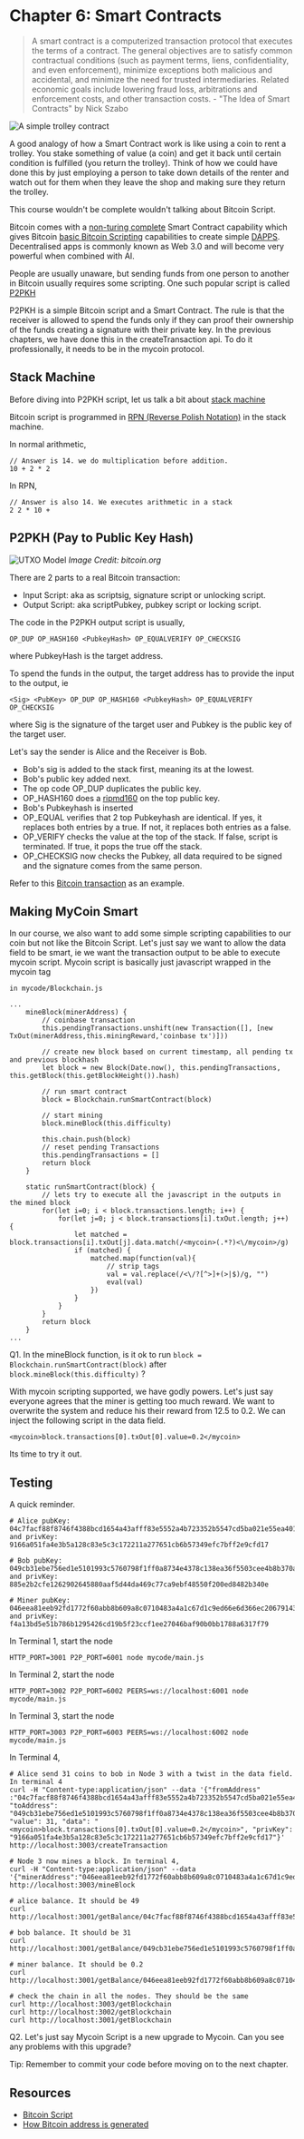 # Chapter 6: Smart Contracts

> A smart contract is a computerized transaction protocol that executes the terms of a contract. The general objectives are to satisfy common contractual conditions (such as payment terms, liens, confidentiality, and even enforcement), minimize exceptions both malicious and accidental, and minimize the need for trusted intermediaries. Related economic goals include lowering fraud loss, arbitrations and enforcement costs, and other transaction costs. - "The Idea of Smart Contracts" by Nick Szabo

![A simple trolley contract](trolley.jpg)

A good analogy of how a Smart Contract work is like using a coin to rent a trolley. You stake something of value (a coin) and get it back until certain condition is fulfilled (you return the trolley). Think of how we could have done this by just employing a person to take down details of the renter and watch out for them when they leave the shop and making sure they return the trolley.

This course wouldn't be complete wouldn't talking about Bitcoin Script.

Bitcoin comes with a [non-turing complete](https://simple.wikipedia.org/wiki/Turing_complete) Smart Contract capability which gives Bitcoin [basic Bitcoin Scripting](https://en.bitcoin.it/wiki/Script) capabilities to create simple [DAPPS](https://www.coindesk.com/information/what-is-a-decentralized-application-dapp/). Decentralised apps is commonly known as Web 3.0 and will become very powerful when combined with AI. 

People are usually unaware, but sending funds from one person to another in Bitcoin usually requires some scripting. One such popular script is called [P2PKH](https://bitcoin.org/en/glossary/p2pkh-address)

P2PKH is a simple Bitcoin script and a Smart Contract. The rule is that the receiver is allowed to spend the funds only if they can proof their ownership of the funds creating a signature with their private key. In the previous chapters, we have done this in the createTransaction api. To do it professionally, it needs to be in the mycoin protocol.

## Stack Machine

Before diving into P2PKH script, let us talk a bit about [stack machine](https://en.wikipedia.org/wiki/Stack_machine)

Bitcoin script is programmed in [RPN (Reverse Polish Notation)](https://en.wikipedia.org/wiki/Reverse_Polish_notation) in the stack machine.

In normal arithmetic,

```
// Answer is 14. we do multiplication before addition.
10 + 2 * 2
```

In RPN,

```
// Answer is also 14. We executes arithmetic in a stack
2 2 * 10 + 
```

## P2PKH (Pay to Public Key Hash)

![UTXO Model](p2pkh.png)
*Image Credit: bitcoin.org*

There are 2 parts to a real Bitcoin transaction:

* Input Script: aka as scriptsig, signature script or unlocking script.
* Output Script: aka scriptPubkey, pubkey script or locking script.

The code in the P2PKH output script is usually,

```
OP_DUP OP_HASH160 <PubkeyHash> OP_EQUALVERIFY OP_CHECKSIG
```

where PubkeyHash is the target address.

To spend the funds in the output, the target address has to provide the input to the output, ie

```
<Sig> <PubKey> OP_DUP OP_HASH160 <PubkeyHash> OP_EQUALVERIFY OP_CHECKSIG

```

where Sig is the signature of the target user and Pubkey is the public key of the target user.

Let's say the sender is Alice and the Receiver is Bob.

* Bob's sig is added to the stack first, meaning its at the lowest.
* Bob's public key added next.
* The op code OP_DUP duplicates the public key.
* OP_HASH160 does a [ripmd160](https://en.wikipedia.org/wiki/RIPEMD) on the top public key.
* Bob's Pubkeyhash is inserted
* OP_EQUAL verifies that 2 top Pubkeyhash are identical. If yes, it replaces both entries by a true. If not, it replaces both entries as a false.
* OP_VERIFY checks the value at the top of the stack. If false, script is terminated. If true, it pops the true off the stack.
* OP_CHECKSIG now checks the Pubkey, all data required to be signed and the signature comes from the same person.

Refer to this [Bitcoin transaction](https://www.blockchain.com/btc/tx/9333d664ca86cba1754403841a9ac5800b85e1140609206be236dc3fe1917aef) as an example.


## Making MyCoin Smart

In our course, we also want to add some simple scripting capabilities to our coin but not like the Bitcoin Script. Let's just say we want to allow the data field to be smart, ie we want the transaction output to be able to execute mycoin script. Mycoin script is basically just javascript wrapped in the mycoin tag

```
in mycode/Blockchain.js

...
    mineBlock(minerAddress) {
        // coinbase transaction
        this.pendingTransactions.unshift(new Transaction([], [new TxOut(minerAddress,this.miningReward,'coinbase tx')]))

        // create new block based on current timestamp, all pending tx and previous blockhash
        let block = new Block(Date.now(), this.pendingTransactions, this.getBlock(this.getBlockHeight()).hash)

        // run smart contract
        block = Blockchain.runSmartContract(block)

        // start mining
        block.mineBlock(this.difficulty)

        this.chain.push(block)
        // reset pending Transactions
        this.pendingTransactions = []
        return block
    }

    static runSmartContract(block) {
        // lets try to execute all the javascript in the outputs in the mined block
        for(let i=0; i < block.transactions.length; i++) {
            for(let j=0; j < block.transactions[i].txOut.length; j++) {
                let matched = block.transactions[i].txOut[j].data.match(/<mycoin>(.*?)<\/mycoin>/g)
                if (matched) {
                    matched.map(function(val){
                        // strip tags
                        val = val.replace(/<\/?[^>]+(>|$)/g, "")
                        eval(val)
                    })
                }
            }
        }
        return block
    }
...
```

Q1. In the mineBlock function, is it ok to run `block = Blockchain.runSmartContract(block)` after `block.mineBlock(this.difficulty)` ?

With mycoin scripting supported, we have godly powers. Let's just say everyone agrees that the miner is getting too much reward. We want to overwrite the system and reduce his their reward from 12.5 to 0.2. We can inject the following script in the data field.

```
<mycoin>block.transactions[0].txOut[0].value=0.2</mycoin>
```

Its time to try it out.

## Testing

A quick reminder.

```
# Alice pubKey: 04c7facf88f8746f4388bcd1654a43afff83e5552a4b723352b5547cd5ba021e55ea4014c5cdec3133652f93a6d032b394387c487ed881cee5ac232bbc754cddec
and privKey: 9166a051fa4e3b5a128c83e5c3c172211a277651cb6b57349efc7bff2e9cfd17

# Bob pubKey: 049cb31ebe756ed1e5101993c5760798f1ff0a8734e4378c138ea36f5503cee4b8b370a028ff3464592bb118a749d8b46f99753729ed64a7a23a0a98bb282c5d75 and privKey: 885e2b2cfe1262902645880aaf5d44da469c77ca9ebf48550f200ed8482b340e

# Miner pubKey: 046eea81eeb92fd1772f60abb8b609a8c0710483a4a1c67d1c9ed66e6d366ec206791437a83812820ca9a1a6a186f3f41d1b3537a6c7a86b02a7db7ad46cc9f6e2 and privKey: f4a13bd5e51b786b1295426cd19b5f23ccf1ee27046baf90b0bb1788a6317f79

```

In Terminal 1, start the node

```
HTTP_PORT=3001 P2P_PORT=6001 node mycode/main.js
```

In Terminal 2, start the node

```
HTTP_PORT=3002 P2P_PORT=6002 PEERS=ws://localhost:6001 node mycode/main.js 
```

In Terminal 3, start the node

```
HTTP_PORT=3003 P2P_PORT=6003 PEERS=ws://localhost:6002 node mycode/main.js 
```

In Terminal 4, 

```
# Alice send 31 coins to bob in Node 3 with a twist in the data field. In terminal 4
curl -H "Content-type:application/json" --data '{"fromAddress" :"04c7facf88f8746f4388bcd1654a43afff83e5552a4b723352b5547cd5ba021e55ea4014c5cdec3133652f93a6d032b394387c487ed881cee5ac232bbc754cddec", "toAddress": "049cb31ebe756ed1e5101993c5760798f1ff0a8734e4378c138ea36f5503cee4b8b370a028ff3464592bb118a749d8b46f99753729ed64a7a23a0a98bb282c5d75", "value": 31, "data": "<mycoin>block.transactions[0].txOut[0].value=0.2</mycoin>", "privKey": "9166a051fa4e3b5a128c83e5c3c172211a277651cb6b57349efc7bff2e9cfd17"}' http://localhost:3003/createTransaction

# Node 3 now mines a block. In terminal 4,
curl -H "Content-type:application/json" --data '{"minerAddress":"046eea81eeb92fd1772f60abb8b609a8c0710483a4a1c67d1c9ed66e6d366ec206791437a83812820ca9a1a6a186f3f41d1b3537a6c7a86b02a7db7ad46cc9f6e2"}' http://localhost:3003/mineBlock

# alice balance. It should be 49
curl http://localhost:3001/getBalance/04c7facf88f8746f4388bcd1654a43afff83e5552a4b723352b5547cd5ba021e55ea4014c5cdec3133652f93a6d032b394387c487ed881cee5ac232bbc754cddec

# bob balance. It should be 31
curl http://localhost:3001/getBalance/049cb31ebe756ed1e5101993c5760798f1ff0a8734e4378c138ea36f5503cee4b8b370a028ff3464592bb118a749d8b46f99753729ed64a7a23a0a98bb282c5d75

# miner balance. It should be 0.2
curl http://localhost:3001/getBalance/046eea81eeb92fd1772f60abb8b609a8c0710483a4a1c67d1c9ed66e6d366ec206791437a83812820ca9a1a6a186f3f41d1b3537a6c7a86b02a7db7ad46cc9f6e2

# check the chain in all the nodes. They should be the same
curl http://localhost:3003/getBlockchain
curl http://localhost:3002/getBlockchain
curl http://localhost:3001/getBlockchain
```

Q2. Let's just say Mycoin Script is a new upgrade to Mycoin. Can you see any problems with this upgrade?

Tip: Remember to commit your code before moving on to the next chapter.

## Resources
  
  * [Bitcoin Script](https://bitcoin.org/en/developer-guide#transactions)
  * [How Bitcoin address is generated](https://en.bitcoin.it/wiki/Technical_background_of_version_1_Bitcoin_addresses)